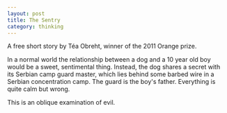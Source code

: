 ```yaml
---
layout: post
title: The Sentry
category: thinking
---
```


A free short story by Téa Obreht, winner of the 2011 Orange prize.

In a normal world the relationship between a dog and a 10 year old boy would be a sweet, sentimental thing. Instead, the dog shares a secret with its Serbian camp guard master, which lies behind some barbed wire in a Serbian concentration camp. The guard is the boy's father. Everything is quite calm but wrong.

This is an oblique examination of evil.
